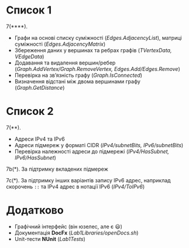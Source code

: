 # Cписок 1
7(\*\*\*\*).
- Графи на основі списку суміжності (*Edges.AdjacencyList*), матриці суміжності (*Edges.AdjacencyMatrix*)
- Збереження даних у вершинах та ребрах графів (*TVertexData, VEdgeData*)
- Додавання та видалення вершин/ребер (*Graph.AddVertex/Graph.RemoveVertex, Edges.Add/Edges.Remove*)
- Перевірка на зв’язність графу (*Graph.IsConnected*)
- Визначення відстані між двома вершинами графу (*Graph.GetDistance*)

# Список 2
7(\*\*).
- Адреси IPv4 та IPv6
- Адреси підмереж у форматі CIDR (*IPv4/subnetBits, IPv6/subnetBits*)
- Перевірка належності адреси до підмережі (*IPv4/HasSubnet, IPv6/HasSubnet*)

7b(\*). За підтримку вкладених підмереж

7c(\*). За підтримку інших варіантів запису IPv6 адрес, наприклад скорочень `::` та IPv4 адрес в нотації IPv6 (*IPv4/ToIPv6*)

# Додатково
- Графічний інтерфейс (він юзелес, але є 😃)
- Документація **DocFx** (*Lab1Libraries/openDocs.sh*)
- Unit-тести **NUnit** (*Lab1Tests*)
